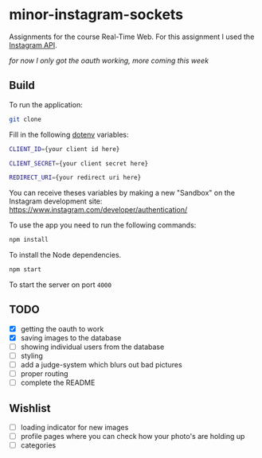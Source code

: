# minor-instagram-sockets
Assignments for the course Real-Time Web. For this assignment I used the <a href="https://www.instagram.com/developer/">Instagram API</a>.

_for now I only got the oauth working, more coming this week_

## Build
To run the application:
```bash
git clone
```

Fill in the following <a href="https://www.npmjs.com/package/dotenv">dotenv</a> variables:  

```bash
CLIENT_ID={your client id here}
```  
```bash
CLIENT_SECRET={your client secret here}
```  
```bash
REDIRECT_URI={your redirect uri here}
```  

You can receive theses variables by making a new "Sandbox" on the Instagram development site:  
<a href="https://www.instagram.com/developer/authentication/">https://www.instagram.com/developer/authentication/</a>  
  
To use the app you need to run the following commands:  
```bash
npm install
```
To install the Node dependencies.
```bash
npm start
```  
To start the server on port `4000`  

## TODO
-  [x] getting the oauth to work
-  [x] saving images to the database
-  [ ] showing individual users from the database
-  [ ] styling
-  [ ] add a judge-system which blurs out bad pictures
-  [ ] proper routing
-  [ ] complete the README

## Wishlist
-  [ ] loading indicator for new images
-  [ ] profile pages where you can check how your photo's are holding up
-  [ ] categories
